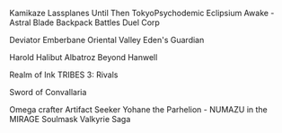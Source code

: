 
Kamikaze Lassplanes
Until Then
TokyoPsychodemic
Eclipsium
Awake - Astral Blade
Backpack Battles
Duel Corp

Deviator
Emberbane
Oriental Valley
Eden's Guardian

Harold Halibut
Albatroz
Beyond Hanwell

Realm of Ink
TRIBES 3: Rivals

Sword of Convallaria


Omega crafter
Artifact Seeker
Yohane the Parhelion - NUMAZU in the MIRAGE
Soulmask
Valkyrie Saga